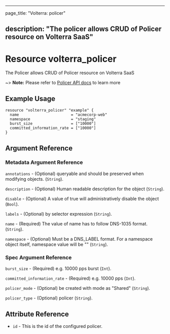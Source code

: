---

page_title: "Volterra: policer"

description: "The policer allows CRUD of Policer resource on Volterra SaaS"
---------------------------------------------------------------------------

Resource volterra_policer
=========================

The Policer allows CRUD of Policer resource on Volterra SaaS

~> **Note:** Please refer to [Policer API docs](https://volterra.io/docs/api/policer) to learn more

Example Usage
-------------

```hcl
resource "volterra_policer" "example" {
  name                       = "acmecorp-web"
  namespace                  = "staging"
  burst_size                 = ["10000"]
  committed_information_rate = ["10000"]
}

```

Argument Reference
------------------

### Metadata Argument Reference

`annotations` - (Optional) queryable and should be preserved when modifying objects. (`String`).

`description` - (Optional) Human readable description for the object (`String`).

`disable` - (Optional) A value of true will administratively disable the object (`Bool`).

`labels` - (Optional) by selector expression (`String`).

`name` - (Required) The value of name has to follow DNS-1035 format. (`String`).

`namespace` - (Optional) Must be a DNS_LABEL format. For a namespace object itself, namespace value will be "" (`String`).

### Spec Argument Reference

`burst_size` - (Required) e.g. 10000 pps burst (`Int`).

`committed_information_rate` - (Required) e.g. 10000 pps (`Int`).

`policer_mode` - (Optional) be created with mode as "Shared" (`String`).

`policer_type` - (Optional) policer (`String`).

Attribute Reference
-------------------

-	`id` - This is the id of the configured policer.
